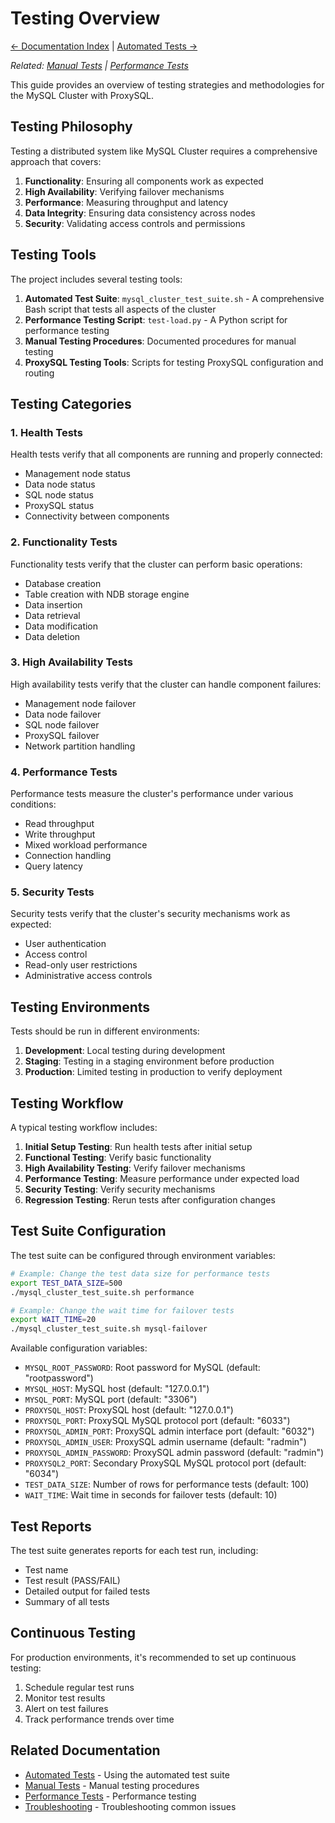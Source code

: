 # Testing Overview

[← Documentation Index](../index.md) | [Automated Tests →](automated-tests.md)

*Related: [Manual Tests](manual-tests.md) | [Performance Tests](performance-tests.md)*

This guide provides an overview of testing strategies and methodologies for the MySQL Cluster with ProxySQL.

## Testing Philosophy

Testing a distributed system like MySQL Cluster requires a comprehensive approach that covers:

1. **Functionality**: Ensuring all components work as expected
2. **High Availability**: Verifying failover mechanisms
3. **Performance**: Measuring throughput and latency
4. **Data Integrity**: Ensuring data consistency across nodes
5. **Security**: Validating access controls and permissions

## Testing Tools

The project includes several testing tools:

1. **Automated Test Suite**: `mysql_cluster_test_suite.sh` - A comprehensive Bash script that tests all aspects of the cluster
2. **Performance Testing Script**: `test-load.py` - A Python script for performance testing
3. **Manual Testing Procedures**: Documented procedures for manual testing
4. **ProxySQL Testing Tools**: Scripts for testing ProxySQL configuration and routing

## Testing Categories

### 1. Health Tests

Health tests verify that all components are running and properly connected:

- Management node status
- Data node status
- SQL node status
- ProxySQL status
- Connectivity between components

### 2. Functionality Tests

Functionality tests verify that the cluster can perform basic operations:

- Database creation
- Table creation with NDB storage engine
- Data insertion
- Data retrieval
- Data modification
- Data deletion

### 3. High Availability Tests

High availability tests verify that the cluster can handle component failures:

- Management node failover
- Data node failover
- SQL node failover
- ProxySQL failover
- Network partition handling

### 4. Performance Tests

Performance tests measure the cluster's performance under various conditions:

- Read throughput
- Write throughput
- Mixed workload performance
- Connection handling
- Query latency

### 5. Security Tests

Security tests verify that the cluster's security mechanisms work as expected:

- User authentication
- Access control
- Read-only user restrictions
- Administrative access controls

## Testing Environments

Tests should be run in different environments:

1. **Development**: Local testing during development
2. **Staging**: Testing in a staging environment before production
3. **Production**: Limited testing in production to verify deployment

## Testing Workflow

A typical testing workflow includes:

1. **Initial Setup Testing**: Run health tests after initial setup
2. **Functional Testing**: Verify basic functionality
3. **High Availability Testing**: Verify failover mechanisms
4. **Performance Testing**: Measure performance under expected load
5. **Security Testing**: Verify security mechanisms
6. **Regression Testing**: Rerun tests after configuration changes

## Test Suite Configuration

The test suite can be configured through environment variables:

```bash
# Example: Change the test data size for performance tests
export TEST_DATA_SIZE=500
./mysql_cluster_test_suite.sh performance

# Example: Change the wait time for failover tests
export WAIT_TIME=20
./mysql_cluster_test_suite.sh mysql-failover
```

Available configuration variables:

- `MYSQL_ROOT_PASSWORD`: Root password for MySQL (default: "rootpassword")
- `MYSQL_HOST`: MySQL host (default: "127.0.0.1")
- `MYSQL_PORT`: MySQL port (default: "3306")
- `PROXYSQL_HOST`: ProxySQL host (default: "127.0.0.1")
- `PROXYSQL_PORT`: ProxySQL MySQL protocol port (default: "6033")
- `PROXYSQL_ADMIN_PORT`: ProxySQL admin interface port (default: "6032")
- `PROXYSQL_ADMIN_USER`: ProxySQL admin username (default: "radmin")
- `PROXYSQL_ADMIN_PASSWORD`: ProxySQL admin password (default: "radmin")
- `PROXYSQL2_PORT`: Secondary ProxySQL MySQL protocol port (default: "6034")
- `TEST_DATA_SIZE`: Number of rows for performance tests (default: 100)
- `WAIT_TIME`: Wait time in seconds for failover tests (default: 10)

## Test Reports

The test suite generates reports for each test run, including:

- Test name
- Test result (PASS/FAIL)
- Detailed output for failed tests
- Summary of all tests

## Continuous Testing

For production environments, it's recommended to set up continuous testing:

1. Schedule regular test runs
2. Monitor test results
3. Alert on test failures
4. Track performance trends over time

## Related Documentation

- [Automated Tests](automated-tests.md) - Using the automated test suite
- [Manual Tests](manual-tests.md) - Manual testing procedures
- [Performance Tests](performance-tests.md) - Performance testing
- [Troubleshooting](../troubleshooting/common-issues.md) - Troubleshooting common issues

